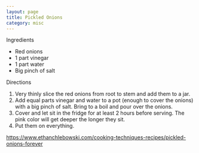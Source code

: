 ```yaml
---
layout: page
title: Pickled Onions
category: misc
---
```


Ingredients
* Red onions
* 1 part vinegar
* 1 part water
* Big pinch of salt

Directions
1. Very thinly slice the red onions from root to stem and add them to a jar.
2. Add equal parts vinegar and water to a pot (enough to cover the onions)  with a big pinch of salt. Bring to a boil and pour over the onions.
3. Cover and let sit in the fridge for at least 2 hours before serving. The pink color will get deeper the longer they sit.
4. Put them on everything.

<https://www.ethanchlebowski.com/cooking-techniques-recipes/pickled-onions-forever>